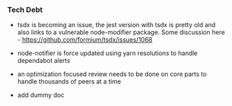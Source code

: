 ### Tech Debt

- tsdx is becoming an issue, the jest version with tsdx is pretty old and also
  links to a vulnerable node-modifier package. Some discussion here - https://github.com/formium/tsdx/issues/1068
- node-notifier is force updated using yarn resolutions to handle dependabot alerts

- an optimization focused review needs to be done on core parts to handle thousands
  of peers at a time

- add dummy doc

